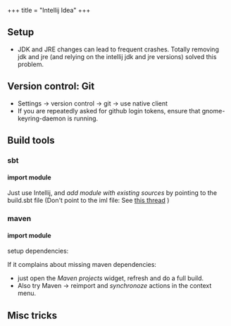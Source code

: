 +++
title = "Intellij Idea"
+++

## Setup
- JDK and JRE changes can lead to frequent crashes. Totally removing jdk and jre (and relying on the intellij jdk and jre versions) solved this problem.

## Version control: Git
- Settings -> version control -> git -> use native client
- If you are repeatedly asked for github login tokens, ensure that gnome-keyring-daemon is running.

## Build tools
### sbt
#### import module

Just use Intellij, and *add module with existing sources* by pointing to the build.sbt file (Don't point to the iml file: See [this thread](https://stackoverflow.com/questions/46258668/intellij-reimport-sbt-dependencies) )

### maven
#### import module

setup dependencies:

If it complains about missing maven dependencies:
* just open the *Maven projects* widget, refresh and do a full build.
* Also try Maven -> reimport and *synchronoze* actions in the context menu.

## Misc tricks
<div class="spreadsheet" src="../intellij-idea.toml" fullHeightWithRowsPerScreen=8> </div>  
